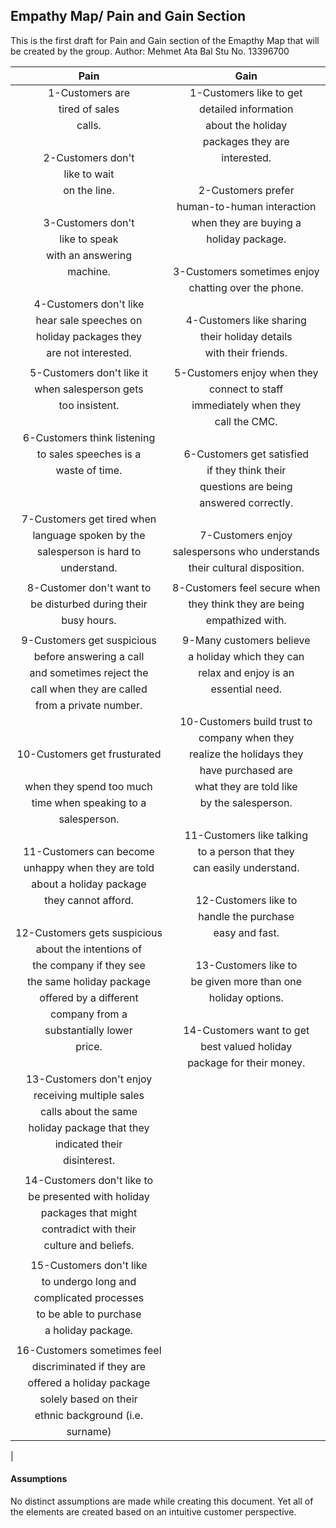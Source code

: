## Empathy Map/ Pain and Gain Section

This is the first draft for Pain and Gain section of the Emapthy Map that 
will be created by the group.
Author: Mehmet Ata Bal 
Stu No. 13396700

| Pain                          |Gain                             |
| :----------------------------:|:-------------------------------:|
|  1-Customers are              |  1-Customers like to get        |
|    tired of sales             |    detailed information         |
|    calls.                     |    about the holiday            |
|                               |    packages they are            |  
|  2-Customers don't            |    interested.                  |
|    like to wait               |                                 |
|    on the line.               |  2-Customers prefer             |  
|                               |    human-to-human interaction   |  
|  3-Customers don't            |    when they are buying a       |      
|    like to speak              |    holiday package.             |  
|    with an answering          |                                 |  
|    machine.                   |  3-Customers sometimes enjoy    |  
|                               |    chatting over the phone.     |  
|  4-Customers don't like       |                                 |      
|    hear sale speeches on      |  4-Customers like sharing       |     
|    holiday packages they      |    their holiday details        |  
|   are not interested.         |    with their friends.          |  
|                               |                                 |
|  5-Customers don't like it    |  5-Customers enjoy when they    |  
|    when salesperson gets      |    connect to staff             |  
|    too insistent.             |    immediately when they        |  
|                               |    call the CMC.                |  
|  6-Customers think listening  |                                 |  
|    to sales speeches is a     |  6-Customers get satisfied      |  
|    waste of time.             |    if they think their          |  
|                               |    questions are being          |  
|                               |    answered correctly.          |  
|  7-Customers get tired when   |                                 |  
|    language spoken by the     |  7-Customers enjoy              |  
|    salesperson is hard to     |    salespersons who understands |  
|    understand.                |    their cultural disposition.  |                 
|                               |                                 |  
|  8-Customer don't want to     |  8-Customers feel secure when   |  
|    be disturbed during their  |    they think they are being    |  
|    busy hours.                |    empathized with.             |  
|                               |                                 |  
|  9-Customers get suspicious   |  9-Many customers believe       |  
|    before answering a call    |    a holiday which they can     |  
|    and sometimes reject the   |    relax and enjoy is an        |  
|    call when they are called  |    essential need.              |  
|    from a private number.     |                                 |  
|                               |  10-Customers build trust to    |  
|                               |     company when they           |  
|  10-Customers get frusturated |     realize the holidays they   |  
|                               |     have purchased are          |  
|     when they spend too much  |     what they are told like     |  
|     time when speaking to a   |     by the salesperson.         |  
|     salesperson.              |                                 |  
|                               |  11-Customers like talking      |  
|  11-Customers can become      |     to a person that they       |  
|     unhappy when they are told|     can easily understand.      |      
|     about a holiday package   |                                 |  
|     they cannot afford.       |  12-Customers like to           |  
|                               |     handle the purchase         |  
|  12-Customers gets suspicious |     easy and fast.              |  
|     about the intentions of   |                                 |  
|     the company if they see   |  13-Customers like to           |  
|     the same holiday package  |     be given more than one      |  
|     offered by a different    |     holiday options.            |  
|     company from a            |                                 |  
|     substantially lower       |  14-Customers want to get       |  
|     price.                    |     best valued holiday         |  
|                               |     package for their money.    |  
|  13-Customers don't enjoy     |                                 |  
|     receiving multiple sales  |                                 |  
|     calls about the same      |                                 |  
|     holiday package that they |                                 |  
|     indicated their           |                                 |  
|     disinterest.              |                                 |  
|                               |                                 |  
| 14-Customers don't like to    |                                 |      
|    be presented with holiday  |                                 |  
|    packages that might        |                                 |  
|    contradict with their      |                                 |  
|    culture and beliefs.       |                                 |  
|                               |                                 |  
| 15-Customers don't like       |                                 |      
|    to undergo long and        |                                 |  
|    complicated processes      |                                 |      
|    to be able to purchase     |                                 |  
|    a holiday package.         |                                 |  
|                               |                                 |  
| 16-Customers sometimes feel   |                                 |  
|    discriminated if they are  |                                 |      
|    offered a holiday package  |                                 |  
|    solely based on their      |                                 |  
|    ethnic background (i.e.    |                                 |      
|    surname)                   |                                 |      
|     





#### Assumptions
No distinct assumptions are made while creating this document. Yet all of the elements are
created based on an intuitive customer perspective.